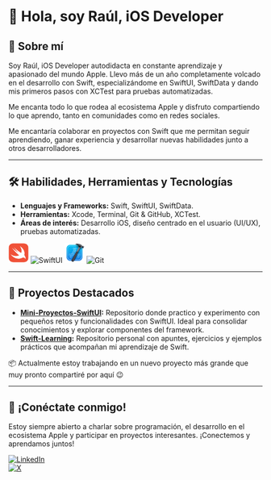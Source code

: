 # 👋 Hola, soy Raúl, iOS Developer

## 🚀 Sobre mí
 
Soy Raúl, iOS Developer autodidacta en constante aprendizaje y apasionado del mundo Apple.
Llevo más de un año completamente volcado en el desarrollo con Swift, especializándome en SwiftUI, SwiftData y dando mis primeros pasos con XCTest para pruebas automatizadas.

Me encanta todo lo que rodea al ecosistema Apple y disfruto compartiendo lo que aprendo, tanto en comunidades como en redes sociales.

Me encantaría colaborar en proyectos con Swift que me permitan seguir aprendiendo, ganar experiencia y desarrollar nuevas habilidades junto a otros desarrolladores.

---

## 🛠️ Habilidades, Herramientas y Tecnologías

- **Lenguajes y Frameworks:** Swift, SwiftUI, SwiftData.
- **Herramientas:** Xcode, Terminal, Git & GitHub, XCTest.
- **Áreas de interés:** Desarrollo iOS, diseño centrado en el usuario (UI/UX), pruebas automatizadas.

<p align="left">
  <img src="https://raw.githubusercontent.com/devicons/devicon/master/icons/swift/swift-original.svg" alt="Swift" width="40" height="40"/> 
  <img src="https://developer.apple.com/assets/elements/icons/swiftui/swiftui-96x96_2x.png" alt="SwiftUI" width="40" height="40"/>
  <img src="https://raw.githubusercontent.com/devicons/devicon/master/icons/xcode/xcode-original.svg" alt="Xcode" width="40" height="40"/>
  <img src="https://www.vectorlogo.zone/logos/git-scm/git-scm-icon.svg" alt="Git" width="40" height="40"/>
</p>

---

## 🌟 Proyectos Destacados

- **[Mini-Proyectos-SwiftUI](https://github.com/kontroldev/Mini-Proyectos-SwiftUI):** Repositorio donde practico y experimento con pequeños retos y funcionalidades con SwiftUI. Ideal para consolidar conocimientos y explorar componentes del framework.
- **[Swift-Learning](https://github.com/kontroldev/Swift-Learning):** Repositorio personal con apuntes, ejercicios y ejemplos prácticos que acompañan mi aprendizaje de Swift.

📦 Actualmente estoy trabajando en un nuevo proyecto más grande que muy pronto compartiré por aquí 😉

---
## 🔗 ¡Conéctate conmigo!
Estoy siempre abierto a charlar sobre programación, el desarrollo en el ecosistema Apple y participar en proyectos interesantes. ¡Conectemos y aprendamos juntos!

[![LinkedIn](https://img.shields.io/badge/linkedin-0A66C2?style=for-the-badge&logo=linkedin&logoColor=white)](https://www.linkedin.com/in/raulgallegoalonso/)  
[![X](https://img.shields.io/badge/x-000000?style=for-the-badge&logo=x&logoColor=white)](https://twitter.com/kontrol_deejay)  

